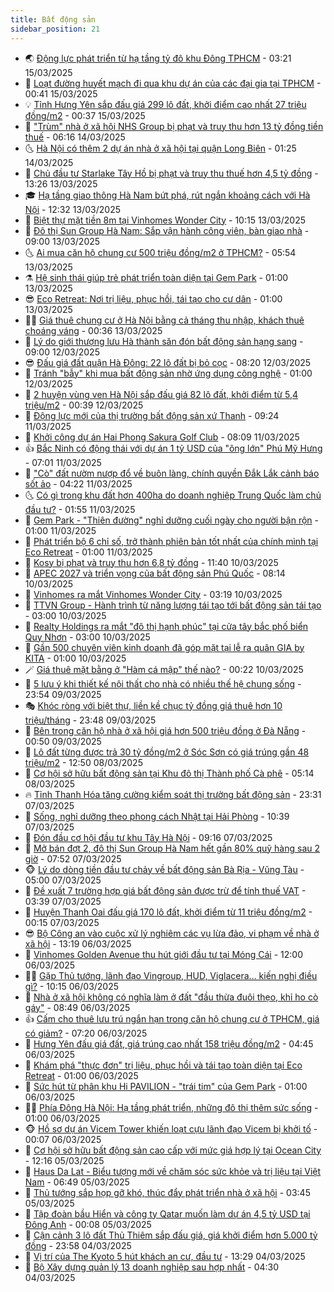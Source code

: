 ```yaml
---
title: Bất động sản
sidebar_position: 21
---
```


<!-- dantri-bat-dong-san:START -->
- 🌏 [Động lực phát triển từ hạ tầng tỷ đô khu Đông TPHCM](https://dantri.com.vn/bat-dong-san/dong-luc-phat-trien-tu-ha-tang-ty-do-khu-dong-tphcm-20250315102037511.htm) - 03:21 15/03/2025
- 👹 [Loạt đường huyết mạch đi qua khu dự án của các đại gia tại TPHCM](https://dantri.com.vn/bat-dong-san/loat-duong-huyet-mach-di-qua-khu-du-an-cua-cac-dai-gia-tai-tphcm-20250313193535902.htm) - 00:41 15/03/2025
- 💡 [Tỉnh Hưng Yên sắp đấu giá 299 lô đất, khởi điểm cao nhất 27 triệu đồng/m2](https://dantri.com.vn/bat-dong-san/tinh-hung-yen-sap-dau-gia-299-lo-dat-khoi-diem-cao-nhat-27-trieu-dongm2-20250315013308030.htm) - 00:37 15/03/2025
- 🌋 [&quot;Trùm&quot; nhà ở xã hội NHS Group bị phạt và truy thu hơn 13 tỷ đồng tiền thuế](https://dantri.com.vn/bat-dong-san/trum-nha-o-xa-hoi-nhs-group-bi-phat-va-truy-thu-hon-13-ty-dong-tien-thue-20250314121508767.htm) - 06:16 14/03/2025
- 🌜 [Hà Nội có thêm 2 dự án nhà ở xã hội tại quận Long Biên](https://dantri.com.vn/bat-dong-san/ha-noi-co-them-2-du-an-nha-o-xa-hoi-tai-quan-long-bien-20250314023934192.htm) - 01:25 14/03/2025
- 💃 [Chủ đầu tư Starlake Tây Hồ bị phạt và truy thu thuế hơn 4,5 tỷ đồng](https://dantri.com.vn/bat-dong-san/chu-dau-tu-starlake-tay-ho-bi-phat-va-truy-thu-thue-hon-45-ty-dong-20250313154912199.htm) - 13:26 13/03/2025
- 🎓 [Hạ tầng giao thông Hà Nam bứt phá, rút ngắn khoảng cách với Hà Nội](https://dantri.com.vn/bat-dong-san/ha-tang-giao-thong-ha-nam-but-pha-rut-ngan-khoang-cach-voi-ha-noi-20250313193207746.htm) - 12:32 13/03/2025
- 🌝 [Biệt thự mặt tiền 8m tại Vinhomes Wonder City](https://dantri.com.vn/bat-dong-san/biet-thu-mat-tien-8m-tai-vinhomes-wonder-city-20250313164351211.htm) - 10:15 13/03/2025
- 🧐 [Đô thị Sun Group Hà Nam: Sắp vận hành công viên, bàn giao nhà](https://dantri.com.vn/bat-dong-san/do-thi-sun-group-ha-nam-sap-van-hanh-cong-vien-ban-giao-nha-20250313151438720.htm) - 09:00 13/03/2025
- 🌜 [Ai mua căn hộ chung cư 500 triệu đồng/m2 ở TPHCM?](https://dantri.com.vn/bat-dong-san/ai-mua-can-ho-chung-cu-500-trieu-dongm2-o-tphcm-20250312052838423.htm) - 05:54 13/03/2025
- ⚗️ [Hệ sinh thái giúp trẻ phát triển toàn diện tại Gem Park](https://dantri.com.vn/bat-dong-san/he-sinh-thai-giup-tre-phat-trien-toan-dien-tai-gem-park-20250312154537208.htm) - 01:00 13/03/2025
- 😎 [Eco Retreat: Nơi trị liệu, phục hồi, tái tạo cho cư dân](https://dantri.com.vn/bat-dong-san/eco-retreat-noi-tri-lieu-phuc-hoi-tai-tao-cho-cu-dan-20250312222328045.htm) - 01:00 13/03/2025
- 🧑‍🏫 [Giá thuê chung cư ở Hà Nội bằng cả tháng thu nhập, khách thuê choáng váng](https://dantri.com.vn/bat-dong-san/gia-thue-chung-cu-o-ha-noi-bang-ca-thang-thu-nhap-khach-thue-choang-vang-20250313020115813.htm) - 00:36 13/03/2025
- 💪 [Lý do giới thượng lưu Hà thành săn đón bất động sản hạng sang](https://dantri.com.vn/bat-dong-san/ly-do-gioi-thuong-luu-ha-thanh-san-don-bat-dong-san-hang-sang-20250312153734454.htm) - 09:00 12/03/2025
- 😎 [Đấu giá đất quận Hà Đông: 22 lô đất bị bỏ cọc](https://dantri.com.vn/bat-dong-san/dau-gia-dat-quan-ha-dong-22-lo-dat-bi-bo-coc-20250312150543060.htm) - 08:20 12/03/2025
- 🧠 [Tránh &quot;bẫy&quot; khi mua bất động sản nhờ ứng dụng công nghệ](https://dantri.com.vn/bat-dong-san/tranh-bay-khi-mua-bat-dong-san-nho-ung-dung-cong-nghe-20250312064311751.htm) - 01:00 12/03/2025
- 🧰 [2 huyện vùng ven Hà Nội sắp đấu giá 82 lô đất, khởi điểm từ 5,4 triệu/m2](https://dantri.com.vn/bat-dong-san/2-huyen-vung-ven-ha-noi-sap-dau-gia-82-lo-dat-khoi-diem-tu-54-trieum2-20250312021027016.htm) - 00:39 12/03/2025
- 🤩 [Động lực mới của thị trường bất động sản xứ Thanh](https://dantri.com.vn/bat-dong-san/dong-luc-moi-cua-thi-truong-bat-dong-san-xu-thanh-20250311155948735.htm) - 09:24 11/03/2025
- 🦆 [Khởi công dự án Hai Phong Sakura Golf Club](https://dantri.com.vn/bat-dong-san/khoi-cong-du-an-hai-phong-sakura-golf-club-20250311150455246.htm) - 08:09 11/03/2025
- 👍 [Bắc Ninh có động thái với dự án 1 tỷ USD của &quot;ông lớn&quot; Phú Mỹ Hưng](https://dantri.com.vn/bat-dong-san/bac-ninh-co-dong-thai-voi-du-an-1-ty-usd-cua-ong-lon-phu-my-hung-20250311132739518.htm) - 07:01 11/03/2025
- 🙉 [&quot;Cò&quot; đất nườm nượp đổ về buôn làng, chính quyền Đắk Lắk cảnh báo sốt ảo](https://dantri.com.vn/bat-dong-san/co-dat-nuom-nuop-do-ve-buon-lang-chinh-quyen-dak-lak-canh-bao-sot-ao-20250311095004489.htm) - 04:22 11/03/2025
- 🌜 [Có gì trong khu đất hơn 400ha do doanh nghiệp Trung Quốc làm chủ đầu tư?](https://dantri.com.vn/bat-dong-san/co-gi-trong-khu-dat-hon-400ha-do-doanh-nghiep-trung-quoc-lam-chu-dau-tu-20250303184309184.htm) - 01:55 11/03/2025
- 🌋 [Gem Park - &quot;Thiên đường&quot; nghỉ dưỡng cuối ngày cho người bận rộn](https://dantri.com.vn/bat-dong-san/gem-park-thien-duong-nghi-duong-cuoi-ngay-cho-nguoi-ban-ron-20250310205600112.htm) - 01:00 11/03/2025
- 🥰 [Phát triển bộ 6 chỉ số, trở thành phiên bản tốt nhất của chính mình tại Eco Retreat](https://dantri.com.vn/bat-dong-san/phat-trien-bo-6-chi-so-tro-thanh-phien-ban-tot-nhat-cua-chinh-minh-tai-eco-retreat-20250308214425821.htm) - 01:00 11/03/2025
- 💯 [Kosy bị phạt và truy thu hơn 6,8 tỷ đồng](https://dantri.com.vn/bat-dong-san/kosy-bi-phat-va-truy-thu-hon-68-ty-dong-20250310101727384.htm) - 11:40 10/03/2025
- 🤩 [APEC 2027 và triển vọng của bất động sản Phú Quốc](https://dantri.com.vn/bat-dong-san/apec-2027-va-trien-vong-cua-bat-dong-san-phu-quoc-20250310143618027.htm) - 08:14 10/03/2025
- 💄 [Vinhomes ra mắt Vinhomes Wonder City](https://dantri.com.vn/bat-dong-san/vinhomes-ra-mat-vinhomes-wonder-city-20250310094605290.htm) - 03:19 10/03/2025
- 🦍 [TTVN Group - Hành trình từ năng lượng tái tạo tới bất động sản tái tạo](https://dantri.com.vn/bat-dong-san/ttvn-group-hanh-trinh-tu-nang-luong-tai-tao-toi-bat-dong-san-tai-tao-20250310093409510.htm) - 03:00 10/03/2025
- 🎡 [Realty Holdings ra mắt &quot;đô thị hạnh phúc&quot; tại cửa tây bắc phố biển Quy Nhơn](https://dantri.com.vn/bat-dong-san/realty-holdings-ra-mat-do-thi-hanh-phuc-tai-cua-tay-bac-pho-bien-quy-nhon-20250310092950036.htm) - 03:00 10/03/2025
- 🐎 [Gần 500 chuyên viên kinh doanh đã góp mặt tại lễ ra quân GIA by KITA](https://dantri.com.vn/bat-dong-san/gan-500-chuyen-vien-kinh-doanh-da-gop-mat-tai-le-ra-quan-gia-by-kita-20250308102220723.htm) - 01:00 10/03/2025
- 🪄 [Giá thuê mặt bằng ở &quot;Hàm cá mập&quot; thế nào?](https://dantri.com.vn/bat-dong-san/gia-thue-mat-bang-o-ham-ca-map-the-nao-20250309121750726.htm) - 00:22 10/03/2025
- 💼 [5 lưu ý khi thiết kế nội thất cho nhà có nhiều thế hệ chung sống](https://dantri.com.vn/bat-dong-san/5-luu-y-khi-thiet-ke-noi-that-cho-nha-co-nhieu-the-he-chung-song-20250309094253996.htm) - 23:54 09/03/2025
- 🎭 [Khóc ròng với biệt thự, liền kề chục tỷ đồng giá thuê hơn 10 triệu/tháng](https://dantri.com.vn/bat-dong-san/khoc-rong-voi-biet-thu-lien-ke-chuc-ty-dong-gia-thue-hon-10-trieuthang-20250310030943290.htm) - 23:48 09/03/2025
- 🐻 [Bên trong căn hộ nhà ở xã hội giá hơn 500 triệu đồng ở Đà Nẵng](https://dantri.com.vn/bat-dong-san/ben-trong-can-ho-nha-o-xa-hoi-gia-hon-500-trieu-dong-o-da-nang-20250307183657995.htm) - 00:50 09/03/2025
- 💃 [Lô đất từng được trả 30 tỷ đồng/m2 ở Sóc Sơn có giá trúng gần 48 triệu/m2](https://dantri.com.vn/bat-dong-san/lo-dat-tung-duoc-tra-30-ty-dongm2-o-soc-son-co-gia-trung-gan-48-trieum2-20250308191253500.htm) - 12:50 08/03/2025
- 🦣 [Cơ hội sở hữu bất động sản tại Khu đô thị Thành phố Cà phê](https://dantri.com.vn/bat-dong-san/co-hoi-so-huu-bat-dong-san-tai-khu-do-thi-thanh-pho-ca-phe-20250308121327813.htm) - 05:14 08/03/2025
- 🔥 [Tỉnh Thanh Hóa tăng cường kiểm soát thị trường bất động sản](https://dantri.com.vn/bat-dong-san/tinh-thanh-hoa-tang-cuong-kiem-soat-thi-truong-bat-dong-san-20250308032939785.htm) - 23:31 07/03/2025
- 🤩 [Sống, nghỉ dưỡng theo phong cách Nhật tại Hải Phòng](https://dantri.com.vn/bat-dong-san/song-nghi-duong-theo-phong-cach-nhat-tai-hai-phong-20250307171113891.htm) - 10:39 07/03/2025
- 🥳 [Đón đầu cơ hội đầu tư khu Tây Hà Nội](https://dantri.com.vn/bat-dong-san/don-dau-co-hoi-dau-tu-khu-tay-ha-noi-20250307160754955.htm) - 09:16 07/03/2025
- 🤗 [Mở bán đợt 2, đô thị Sun Group Hà Nam hết gần 80% quỹ hàng sau 2 giờ](https://dantri.com.vn/bat-dong-san/mo-ban-dot-2-do-thi-sun-group-ha-nam-het-gan-80-quy-hang-sau-2-gio-20250307143932318.htm) - 07:52 07/03/2025
- 🐵 [Lý do dòng tiền đầu tư chảy về bất động sản Bà Rịa - Vũng Tàu](https://dantri.com.vn/bat-dong-san/ly-do-dong-tien-dau-tu-chay-ve-bat-dong-san-ba-ria-vung-tau-20250306224920714.htm) - 05:00 07/03/2025
- 🤖 [Đề xuất 7 trường hợp giá bất động sản được trừ để tính thuế VAT](https://dantri.com.vn/kinh-doanh/de-xuat-7-truong-hop-gia-bat-dong-san-duoc-tru-de-tinh-thue-vat-20250307094933791.htm) - 03:39 07/03/2025
- 👺 [Huyện Thanh Oai đấu giá 170 lô đất, khởi điểm từ 11 triệu đồng/m2](https://dantri.com.vn/bat-dong-san/huyen-thanh-oai-dau-gia-170-lo-dat-khoi-diem-tu-11-trieu-dongm2-20250307015946404.htm) - 00:15 07/03/2025
- 😎 [Bộ Công an vào cuộc xử lý nghiêm các vụ lừa đảo, vi phạm về nhà ở xã hội](https://dantri.com.vn/bat-dong-san/bo-cong-an-vao-cuoc-xu-ly-nghiem-cac-vu-lua-dao-vi-pham-ve-nha-o-xa-hoi-20250306195316603.htm) - 13:19 06/03/2025
- 🤠 [Vinhomes Golden Avenue thu hút giới đầu tư tại Móng Cái](https://dantri.com.vn/bat-dong-san/vinhomes-golden-avenue-thu-hut-gioi-dau-tu-tai-mong-cai-20250306174207416.htm) - 12:00 06/03/2025
- 👨‍🏫 [Gặp Thủ tướng, lãnh đạo Vingroup, HUD, Viglacera... kiến nghị điều gì?](https://dantri.com.vn/bat-dong-san/gap-thu-tuong-lanh-dao-vingroup-hud-viglacera-kien-nghi-dieu-gi-20250306165952118.htm) - 10:15 06/03/2025
- 🧰 [Nhà ở xã hội không có nghĩa làm ở đất &quot;đầu thừa đuôi thẹo, khỉ ho cò gáy&quot;](https://dantri.com.vn/bat-dong-san/nha-o-xa-hoi-khong-co-nghia-lam-o-dat-dau-thua-duoi-theo-khi-ho-co-gay-20250306141809575.htm) - 08:49 06/03/2025
- 👍 [Cấm cho thuê lưu trú ngắn hạn trong căn hộ chung cư ở TPHCM, giá có giảm?](https://dantri.com.vn/bat-dong-san/cam-cho-thue-luu-tru-ngan-han-trong-can-ho-chung-cu-o-tphcm-gia-co-giam-20250306090415635.htm) - 07:20 06/03/2025
- 🌈 [Hưng Yên đấu giá đất, giá trúng cao nhất 158 triệu đồng/m2](https://dantri.com.vn/bat-dong-san/hung-yen-dau-gia-dat-gia-trung-cao-nhat-158-trieu-dongm2-20250306092138052.htm) - 04:45 06/03/2025
- 🐲 [Khám phá &quot;thực đơn&quot; trị liệu, phục hồi và tái tạo toàn diện tại Eco Retreat](https://dantri.com.vn/bat-dong-san/kham-pha-thuc-don-tri-lieu-phuc-hoi-va-tai-tao-toan-dien-tai-eco-retreat-20250305144641437.htm) - 01:00 06/03/2025
- 💄 [Sức hút từ phân khu Hi PAVILION - &quot;trái tim&quot; của Gem Park](https://dantri.com.vn/bat-dong-san/suc-hut-tu-phan-khu-hi-pavilion-trai-tim-cua-gem-park-20250305223145311.htm) - 01:00 06/03/2025
- 👨‍🏫 [Phía Đông Hà Nội: Hạ tầng phát triển, những đô thị thêm sức sống](https://dantri.com.vn/bat-dong-san/phia-dong-ha-noi-ha-tang-phat-trien-nhung-do-thi-them-suc-song-20250306093932756.htm) - 01:00 06/03/2025
- 🐵 [Hồ sơ dự án Vicem Tower khiến loạt cựu lãnh đạo Vicem bị khởi tố](https://dantri.com.vn/bat-dong-san/ho-so-du-an-vicem-tower-khien-loat-cuu-lanh-dao-vicem-bi-khoi-to-20250305233957200.htm) - 00:07 06/03/2025
- 🎉 [Cơ hội sở hữu bất động sản cao cấp với mức giá hợp lý  tại Ocean City](https://dantri.com.vn/bat-dong-san/co-hoi-so-huu-bat-dong-san-cao-cap-voi-muc-gia-hop-ly-tai-ocean-city-20250305190248418.htm) - 12:16 05/03/2025
- 💫 [Haus Da Lat - Biểu tượng mới về chăm sóc sức khỏe và trị liệu tại Việt Nam](https://dantri.com.vn/bat-dong-san/haus-da-lat-bieu-tuong-moi-ve-cham-soc-suc-khoe-va-tri-lieu-tai-viet-nam-20250305121943311.htm) - 06:49 05/03/2025
- 🦄 [Thủ tướng sắp họp gỡ khó, thúc đẩy phát triển nhà ở xã hội](https://dantri.com.vn/bat-dong-san/thu-tuong-sap-hop-go-kho-thuc-day-phat-trien-nha-o-xa-hoi-20250305101810131.htm) - 03:45 05/03/2025
- 🌮 [Tập đoàn bầu Hiển và công ty Qatar muốn làm dự án 4,5 tỷ USD tại Đông Anh](https://dantri.com.vn/bat-dong-san/tap-doan-bau-hien-va-cong-ty-qatar-muon-lam-du-an-45-ty-usd-tai-dong-anh-20250305010154568.htm) - 00:08 05/03/2025
- 💯 [Cận cảnh 3 lô đất Thủ Thiêm sắp đấu giá, giá khởi điểm hơn 5.000 tỷ đồng](https://dantri.com.vn/bat-dong-san/can-canh-3-lo-dat-thu-thiem-sap-dau-gia-gia-khoi-diem-hon-5000-ty-dong-20250304224522144.htm) - 23:58 04/03/2025
- 🌊 [Vị trí của The Kyoto 5 hút khách an cư, đầu tư](https://dantri.com.vn/bat-dong-san/vi-tri-cua-the-kyoto-5-hut-khach-an-cu-dau-tu-20250304200210311.htm) - 13:29 04/03/2025
- 🤖 [Bộ Xây dựng quản lý 13 doanh nghiệp sau hợp nhất](https://dantri.com.vn/bat-dong-san/bo-xay-dung-quan-ly-13-doanh-nghiep-sau-hop-nhat-20250304112333460.htm) - 04:30 04/03/2025<!-- dantri-bat-dong-san:END -->
